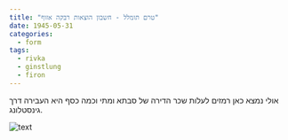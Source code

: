 ```yaml
---
title: "טרם תומלל - חשבון הוצאות רבקה אזוף"
date: 1945-05-31
categories:
  - form
tags:
  - rivka
  - ginstlung
  - firon
---
```


אולי נמצא כאן רמזים לעלות שכר הדירה של סבתא
ומתי וכמה כסף היא העבירה דרך גינסטלונג.

![text](/pupko-papers/assets/images/1945-05-31-accounting.jpg)


